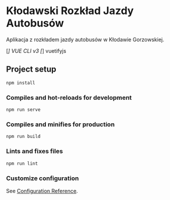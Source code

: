 # Kłodawski Rozkład Jazdy Autobusów

Aplikacja z rozkładem jazdy autobusów w Kłodawie Gorzowskiej.

[*] VUE CLI v3
[*] vuetifyjs

## Project setup
```
npm install
```

### Compiles and hot-reloads for development
```
npm run serve
```

### Compiles and minifies for production
```
npm run build
```

### Lints and fixes files
```
npm run lint
```

### Customize configuration
See [Configuration Reference](https://cli.vuejs.org/config/).
